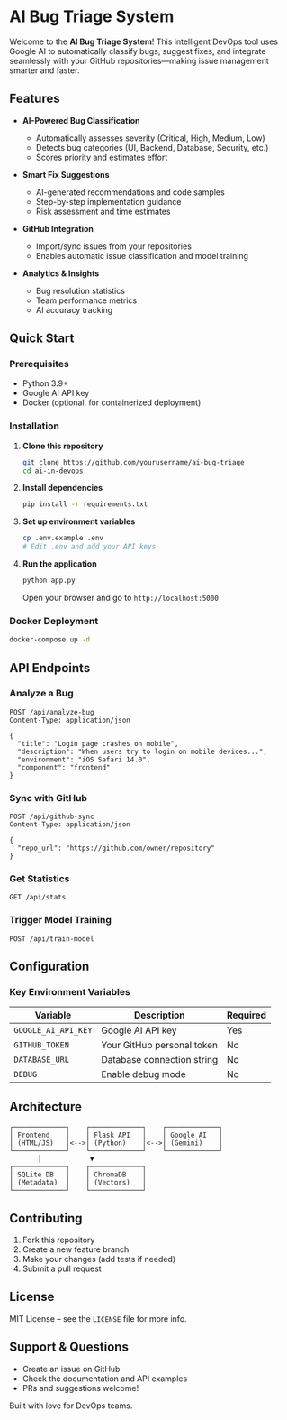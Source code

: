 #  AI Bug Triage System

Welcome to the **AI Bug Triage System**! This intelligent DevOps tool uses Google AI to automatically classify bugs, suggest fixes, and integrate seamlessly with your GitHub repositories—making issue management smarter and faster.

##  Features

* **AI-Powered Bug Classification**
   * Automatically assesses severity (Critical, High, Medium, Low)
   * Detects bug categories (UI, Backend, Database, Security, etc.)
   * Scores priority and estimates effort

* **Smart Fix Suggestions**
   * AI-generated recommendations and code samples
   * Step-by-step implementation guidance
   * Risk assessment and time estimates

* **GitHub Integration**
   * Import/sync issues from your repositories
   * Enables automatic issue classification and model training

* **Analytics & Insights**
   * Bug resolution statistics
   * Team performance metrics
   * AI accuracy tracking

##  Quick Start

### Prerequisites

* Python 3.9+
* Google AI API key
* Docker (optional, for containerized deployment)

### Installation

1. **Clone this repository**
   ```bash
   git clone https://github.com/yourusername/ai-bug-triage
   cd ai-in-devops
   ```

2. **Install dependencies**
   ```bash
   pip install -r requirements.txt
   ```

3. **Set up environment variables**
   ```bash
   cp .env.example .env
   # Edit .env and add your API keys
   ```

4. **Run the application**
   ```bash
   python app.py
   ```

   Open your browser and go to `http://localhost:5000`

### Docker Deployment

```bash
docker-compose up -d
```

##  API Endpoints

### Analyze a Bug

```http
POST /api/analyze-bug
Content-Type: application/json

{
  "title": "Login page crashes on mobile",
  "description": "When users try to login on mobile devices...",
  "environment": "iOS Safari 14.0",
  "component": "frontend"
}
```

### Sync with GitHub

```http
POST /api/github-sync
Content-Type: application/json

{
  "repo_url": "https://github.com/owner/repository"
}
```

### Get Statistics

```http
GET /api/stats
```

### Trigger Model Training

```http
POST /api/train-model
```

##  Configuration

### Key Environment Variables

| Variable | Description | Required |
|----------|-------------|----------|
| `GOOGLE_AI_API_KEY` | Google AI API key | Yes |
| `GITHUB_TOKEN` | Your GitHub personal token | No |
| `DATABASE_URL` | Database connection string | No |
| `DEBUG` | Enable debug mode | No |

##  Architecture

```
┌─────────────┐    ┌─────────────┐    ┌─────────────┐
│ Frontend    │    │ Flask API   │    │ Google AI   │
│ (HTML/JS)   │<-->│ (Python)    │<-->│ (Gemini)    │
└─────────────┘    └─────────────┘    └─────────────┘
       │            ▼
┌─────────────┐    ┌─────────────┐
│ SQLite DB   │    │ ChromaDB    │
│ (Metadata)  │    │ (Vectors)   │
└─────────────┘    └─────────────┘
```

## Contributing

1. Fork this repository
2. Create a new feature branch
3. Make your changes (add tests if needed)
4. Submit a pull request

## License

MIT License – see the `LICENSE` file for more info.

## Support & Questions

* Create an issue on GitHub
* Check the documentation and API examples
* PRs and suggestions welcome!

Built with love for DevOps teams.
